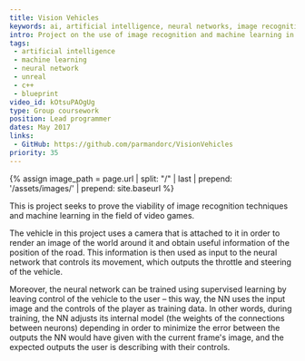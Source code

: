 ```yaml
---
title: Vision Vehicles
keywords: ai, artificial intelligence, neural networks, image recognition, machine learning, unreal
intro: Project on the use of image recognition and machine learning in AI controllers for vehicles in games.
tags:
 - artificial intelligence
 - machine learning
 - neural network
 - unreal
 - c++
 - blueprint
video_id: kOtsuPAOgUg
type: Group coursework
position: Lead programmer
dates: May 2017
links: 
 - GitHub: https://github.com/parmandorc/VisionVehicles
priority: 35
---
```


{% assign image_path = page.url | split: "/" | last | prepend: '/assets/images/' | prepend: site.baseurl %}

This is project seeks to prove the viability of image recognition techniques and machine learning in the field of video games.

The vehicle in this project uses a camera that is attached to it in order to render an image of the world around it and obtain useful information of the position of the road. This information is then used as input to the neural network that controls its movement, which outputs the throttle and steering of the vehicle. 

Moreover, the neural network can be trained using supervised learning by leaving control of the vehicle to the user – this way, the NN uses the input image and the controls of the player as training data. In other words, during training, the NN adjusts its internal model (the weights of the connections between neurons) depending in order to minimize the error between the outputs the NN would have given with the current frame's image, and the expected outputs the user is describing with their controls.
